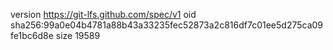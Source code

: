 version https://git-lfs.github.com/spec/v1
oid sha256:99a0e04b4781a88b43a33235fec52873a2c816df7c01ee5d275ca09fe1bc6d8e
size 19589
